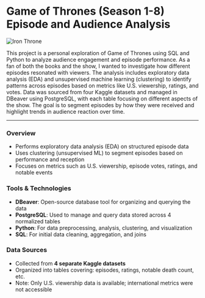 # Game of Thrones (Season 1-8) Episode and Audience Analysis
![Iron Throne](https://static.wikia.nocookie.net/gameofthrones/images/c/ca/Iron_Throne_Official_Guide.jpg/revision/latest/scale-to-width-down/1000?cb=20220906170837) 

This project is a personal exploration of Game of Thrones using SQL and Python to analyze audience engagement and episode performance. As a fan of both the books and the show, I wanted to investigate how different episodes resonated with viewers. The analysis includes exploratory data analysis (EDA) and unsupervised machine learning (clustering) to identify patterns across episodes based on metrics like U.S. viewership, ratings, and votes. Data was sourced from four Kaggle datasets and managed in DBeaver using PostgreSQL, with each table focusing on different aspects of the show. The goal is to segment episodes by how they were received and highlight trends in audience reaction over time.

------

### Overview
- Performs exploratory data analysis (EDA) on structured episode data
- Uses clustering (unsupervised ML) to segment episodes based on performance and reception
- Focuses on metrics such as U.S. viewership, episode votes, ratings, and notable events

### Tools & Technologies
- **DBeaver**: Open-source database tool for organizing and querying the data
- **PostgreSQL**: Used to manage and query data stored across 4 normalized tables
- **Python**: For data preprocessing, analysis, clustering, and visualization
- **SQL**: For initial data cleaning, aggregation, and joins

### Data Sources
- Collected from **4 separate Kaggle datasets**
- Organized into tables covering: episodes, ratings, notable death count, etc.
- Note: Only U.S. viewership data is available; international metrics were not accessible


